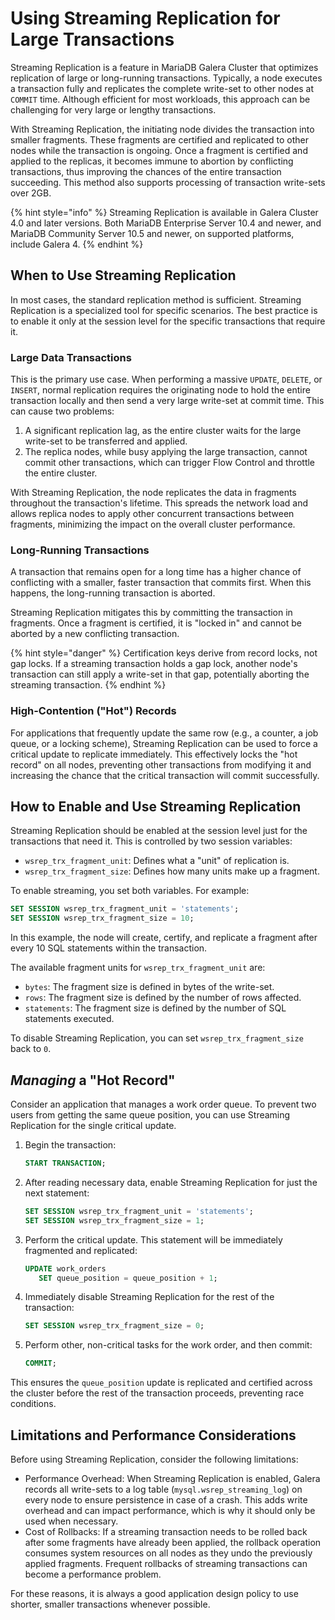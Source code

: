 # Using Streaming Replication for Large Transactions

Streaming Replication is a feature in MariaDB Galera Cluster that optimizes replication of large or long-running transactions. Typically, a node executes a transaction fully and replicates the complete write-set to other nodes at `COMMIT` time. Although efficient for most workloads, this approach can be challenging for very large or lengthy transactions.

With Streaming Replication, the initiating node divides the transaction into smaller fragments. These fragments are certified and replicated to other nodes while the transaction is ongoing. Once a fragment is certified and applied to the replicas, it becomes immune to abortion by conflicting transactions, thus improving the chances of the entire transaction succeeding. This method also supports processing of transaction write-sets over 2GB.

{% hint style="info" %}
Streaming Replication is available in Galera Cluster 4.0 and later versions. Both MariaDB Enterprise Server 10.4 and newer, and MariaDB Community Server 10.5 and newer, on supported platforms, include Galera 4.
{% endhint %}

## When to Use Streaming Replication

In most cases, the standard replication method is sufficient. Streaming Replication is a specialized tool for specific scenarios. The best practice is to enable it only at the session level for the specific transactions that require it.

### Large Data Transactions

This is the primary use case. When performing a massive `UPDATE`, `DELETE`, or `INSERT`, normal replication requires the originating node to hold the entire transaction locally and then send a very large write-set at commit time. This can cause two problems:

1. A significant replication lag, as the entire cluster waits for the large write-set to be transferred and applied.
2. The replica nodes, while busy applying the large transaction, cannot commit other transactions, which can trigger Flow Control and throttle the entire cluster.

With Streaming Replication, the node replicates the data in fragments throughout the transaction's lifetime. This spreads the network load and allows replica nodes to apply other concurrent transactions between fragments, minimizing the impact on the overall cluster performance.

### Long-Running Transactions

A transaction that remains open for a long time has a higher chance of conflicting with a smaller, faster transaction that commits first. When this happens, the long-running transaction is aborted.

Streaming Replication mitigates this by committing the transaction in fragments. Once a fragment is certified, it is "locked in" and cannot be aborted by a new conflicting transaction.

{% hint style="danger" %}
Certification keys derive from record locks, not gap locks. If a streaming transaction holds a gap lock, another node's transaction can still apply a write-set in that gap, potentially aborting the streaming transaction.
{% endhint %}

### High-Contention ("Hot") Records

For applications that frequently update the same row (e.g., a counter, a job queue, or a locking scheme), Streaming Replication can be used to force a critical update to replicate immediately. This effectively locks the "hot record" on all nodes, preventing other transactions from modifying it and increasing the chance that the critical transaction will commit successfully.

## How to Enable and Use Streaming Replication

Streaming Replication should be enabled at the session level just for the transactions that need it. This is controlled by two session variables:

* `wsrep_trx_fragment_unit`: Defines what a "unit" of replication is.
* `wsrep_trx_fragment_size`: Defines how many units make up a fragment.

To enable streaming, you set both variables. For example:

```sql
SET SESSION wsrep_trx_fragment_unit = 'statements';
SET SESSION wsrep_trx_fragment_size = 10;
```

In this example, the node will create, certify, and replicate a fragment after every 10 SQL statements within the transaction.

The available fragment units for `wsrep_trx_fragment_unit` are:

* `bytes`: The fragment size is defined in bytes of the write-set.
* `rows`: The fragment size is defined by the number of rows affected.
* `statements`: The fragment size is defined by the number of SQL statements executed.

To disable Streaming Replication, you can set `wsrep_trx_fragment_size` back to `0`.

## _Managing_ a "Hot Record"

Consider an application that manages a work order queue. To prevent two users from getting the same queue position, you can use Streaming Replication for the single critical update.

1.  Begin the transaction:

    ```sql
    START TRANSACTION;
    ```
2.  After reading necessary data, enable Streaming Replication for just the next statement:

    ```sql
    SET SESSION wsrep_trx_fragment_unit = 'statements';
    SET SESSION wsrep_trx_fragment_size = 1;
    ```
3.  Perform the critical update. This statement will be immediately fragmented and replicated:

    ```sql
    UPDATE work_orders
       SET queue_position = queue_position + 1;
    ```
4.  Immediately disable Streaming Replication for the rest of the transaction:

    ```sql
    SET SESSION wsrep_trx_fragment_size = 0;
    ```
5.  Perform other, non-critical tasks for the work order, and then commit:

    ```sql
    COMMIT;
    ```

This ensures the `queue_position` update is replicated and certified across the cluster before the rest of the transaction proceeds, preventing race conditions.

## Limitations and Performance Considerations

Before using Streaming Replication, consider the following limitations:

* Performance Overhead: When Streaming Replication is enabled, Galera records all write-sets to a log table (`mysql.wsrep_streaming_log`) on every node to ensure persistence in case of a crash. This adds write overhead and can impact performance, which is why it should only be used when necessary.
* Cost of Rollbacks: If a streaming transaction needs to be rolled back after some fragments have already been applied, the rollback operation consumes system resources on all nodes as they undo the previously applied fragments. Frequent rollbacks of streaming transactions can become a performance problem.

For these reasons, it is always a good application design policy to use shorter, smaller transactions whenever possible.
